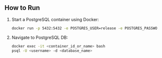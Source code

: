 ## How to Run

1. Start a PostgreSQL container using Docker:

   ```sh
   docker run -p 5432:5432 -e POSTGRES_USER=release -e POSTGRES_PASSWORD=ranger -e POSTGRES_DB=devops25_db -d postgres:15-alpine

2. Navigate to PostgreSQL DB:

   ```sh
   docker exec -it <container_id_or_name> bash
   psql -U <username> -d <database_name>
